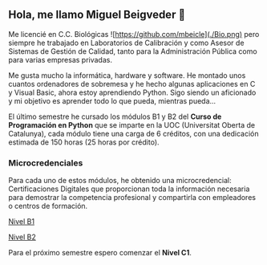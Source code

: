 ## Hola, me llamo Miguel Beigveder 👋


Me licencié en C.C. Biológicas ![https://github.com/mbeicle](./Bio.png) pero siempre he trabajado en Laboratorios de Calibración y como Asesor de Sistemas de Gestión de Calidad, tanto para la Administración Pública como para varias empresas privadas.

Me gusta mucho la informática, hardware y software. He montado unos cuantos ordenadores de sobremesa y he hecho algunas aplicaciones en C y Visual Basic, ahora estoy aprendiendo Python.
Sigo siendo un aficionado y mi objetivo es aprender todo lo que pueda, mientras pueda... 

El último semestre he cursado los módulos B1 y B2 del **Curso de Programación en Python** que se imparte en la UOC (Universitat Oberta de Catalunya), cada módulo tiene una carga de 6 créditos, con una dedicación estimada de 150 horas (25 horas por crédito).

### Microcredenciales

Para cada uno de estos módulos, he obtenido una microcredencial: Certificaciones Digitales que proporcionan toda la información necesaria para demostrar la competencia profesional y compartirla con empleadores o centros de formación. 

[Nivel B1](https://apps.uoc.edu/GDD_Utils/CertificateUOC?GUID=799fb869-f0ec-4a70-a56c-3a268c3d04cf)

[Nivel B2](https://apps.uoc.edu/GDD_Utils/CertificateUOC?GUID=5ae694d5-b789-4d82-b703-9e17a9e18ca4)

Para el próximo semestre espero comenzar el **Nivel C1**.

<!--
**mbeicle/mbeicle** is a ✨ _special_ ✨ repository because its `README.md` (this file) appears on your GitHub profile.

Here are some ideas to get you started:

- 🔭 I’m currently working on ...
- 🌱 I’m currently learning ...
- 👯 I’m looking to collaborate on ...
- 🤔 I’m looking for help with ...
- 💬 Ask me about ...
- 📫 How to reach me: ...
- 😄 Pronouns: ...
- ⚡ Fun fact: ...
-->
